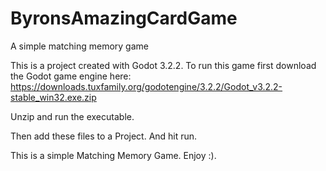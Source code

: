 # ByronsAmazingCardGame
A simple matching memory game

This is a project created with Godot 3.2.2.
To run this game first download the Godot game engine here:
https://downloads.tuxfamily.org/godotengine/3.2.2/Godot_v3.2.2-stable_win32.exe.zip

Unzip and run the executable.

Then add these files to a Project. And hit run.

This is a simple Matching Memory Game. Enjoy :).
